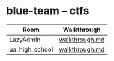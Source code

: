 # blue-team – ctfs

| Room | Walkthrough |
|------|-------------|
| LazyAdmin | [walkthrough.md](LazyAdmin/walkthrough.md) |
| ua_high_school | [walkthrough.md](ua_high_school/walkthrough.md) |
